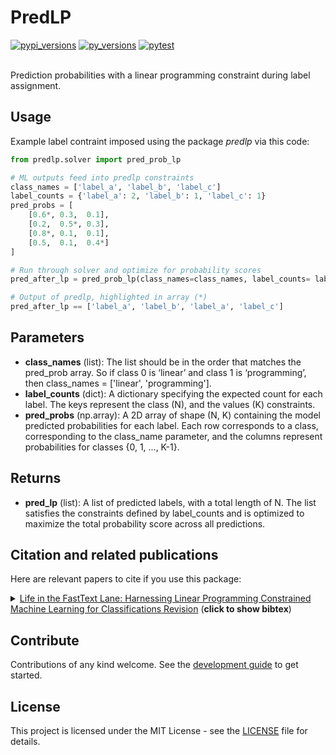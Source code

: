# PredLP
<div align="left">
<a href="https://pypi.org/pypi/predlp/" target="_blank"><img src="https://img.shields.io/pypi/v/predlp.svg" alt="pypi_versions"></a>
<a href="https://pypi.org/pypi/predlp/" target="_blank"><img src="https://img.shields.io/badge/python-3.8%2B-blue" alt="py_versions"></a>
<a href="https://github.com/justinj-evans/predlp/actions/workflows/tests.yaml/badge.svg" target="_blank"><img src="https://github.com/justinj-evans/predlp/actions/workflows/tests.yaml/badge.svg" alt="pytest"></a>
</div>
<br/>

Prediction probabilities with a linear programming constraint during label assignment.

## Usage
Example label contraint imposed using the package *predlp* via this code:
```python
from predlp.solver import pred_prob_lp

# ML outputs feed into predlp constraints
class_names = ['label_a', 'label_b', 'label_c']
label_counts = {'label_a': 2, 'label_b': 1, 'label_c': 1}
pred_probs = [
    [0.6*, 0.3,  0.1],
    [0.2,  0.5*, 0.3],
    [0.8*, 0.1,  0.1],
    [0.5,  0.1,  0.4*]
]

# Run through solver and optimize for probability scores
pred_after_lp = pred_prob_lp(class_names=class_names, label_counts= label_counts, pred_probs=pred_probs)

# Output of predlp, highlighted in array (*)
pred_after_lp == ['label_a', 'label_b', 'label_a', 'label_c']
```

## Parameters
- **class_names** (list):  The list should be in the order that matches the pred_prob array. So if class 0 is ‘linear’ and class 1 is ‘programming’, then class_names = ['linear', 'programming'].
- **label_counts** (dict): A dictionary specifying the expected count for each label. The keys represent the class (N), and the values (K) constraints.
- **pred_probs** (np.array): A 2D array of shape (N, K) containing the model predicted probabilities for each label. Each row corresponds to a class, corresponding to the class_name parameter, and the columns represent probabilities for classes {0, 1, ..., K-1}.

## Returns
- **pred_lp** (list): A list of predicted labels, with a total length of N. The list satisfies the constraints defined by label_counts and is optimized to maximize the total probability score across all predictions.

## Citation and related publications
Here are relevant papers to cite if you use this package:

<details><summary><a href="https://www.statcan.gc.ca/en/conferences/symposium2024/program">Life in the FastText Lane: Harnessing Linear Programming Constrained Machine Learning for Classifications Revision</a> (<b>click to show bibtex</b>) </summary>

    @inproceedings{
        title={Life in the FastText Lane: Harnessing Linear Programming Constrained Machine Learning for Classifications Revision},
        author={Justin Evans, Laura Wile},
        conference={Statistics Canada's International Methodology Symposium: The Future of Official Statistics},
        year={2024}
    }

</details>

## Contribute
Contributions of any kind welcome. See the [development guide](DEVELOPMENT.md) to get started.

## License
This project is licensed under the MIT License - see the [LICENSE](LICENSE) file for details.